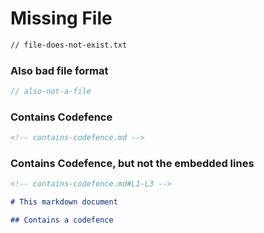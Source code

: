 # Missing File

```txt
// file-does-not-exist.txt
```

### Also bad file format

```ts
// also-not-a-file
```

### Contains Codefence

```md
<!-- contains-codefence.md -->
```

### Contains Codefence, but not the embedded lines

```md
<!-- contains-codefence.md#L1-L3 -->

# This markdown document

## Contains a codefence
```
